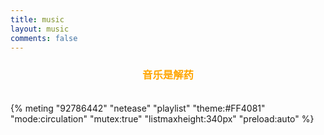 ```yaml
---
title: music
layout: music
comments: false
---
```

<center><h3><font color="orange">音乐是解药</font></h3></center><br/>
{% meting "92786442" "netease" "playlist" "theme:#FF4081" "mode:circulation" "mutex:true" "listmaxheight:340px" "preload:auto" %}
